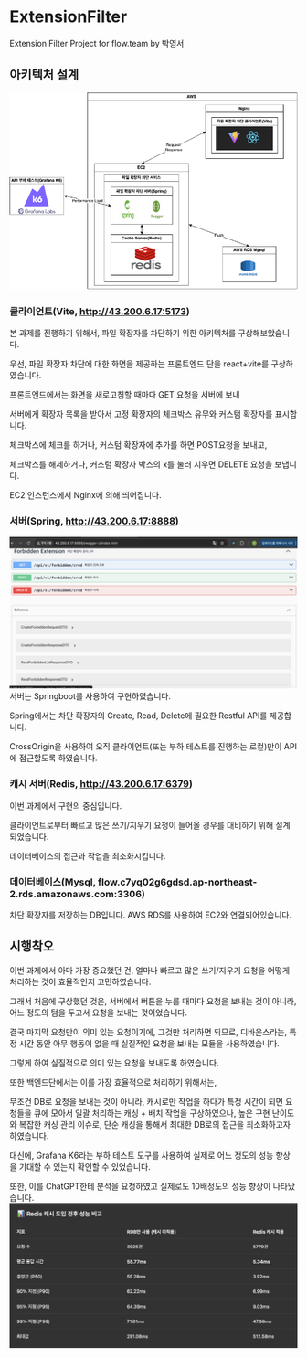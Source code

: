 # ExtensionFilter

Extension Filter Project for flow.team by 박영서
 

## 아키텍처 설계

![img](https://github.com/ahmola/ExtensionFilter/blob/main/%ED%94%8C%EB%A1%9C%EC%9A%B0%EA%B3%BC%EC%A0%9C%EC%95%84%ED%82%A4%ED%85%8D%EC%B2%98.png)

### 클라이언트(Vite, http://43.200.6.17:5173)
본 과제를 진행하기 위해서, 파일 확장자를 차단하기 위한 아키텍처를 구상해보았습니다.

우선, 파일 확장자 차단에 대한 화면을 제공하는 프론트엔드 단을 react+vite를 구상하였습니다.

프론트엔드에서는 화면을 새로고침할 때마다 GET 요청을 서버에 보내
 
서버에게 확장자 목록을 받아서 고정 확장자의 체크박스 유무와 커스텀 확장자를 표시합니다.

체크박스에 체크를 하거나, 커스텀 확장자에 추가를 하면 POST요청을 보내고,

체크박스를 해제하거나, 커스텀 확장자 박스의 x를 눌러 지우면 DELETE 요청을 보냅니다.

EC2 인스턴스에서 Nginx에 의해 띄어집니다.

### 서버(Spring, http://43.200.6.17:8888)
![img](https://github.com/ahmola/ExtensionFilter/blob/main/%EC%8A%A4%EC%9B%A8%EA%B1%B0.png)
서버는 Springboot를 사용하여 구현하였습니다.

Spring에서는 차단 확장자의 Create, Read, Delete에 필요한 Restful API를 제공합니다.

CrossOrigin을 사용하여 오직 클라이언트(또는 부하 테스트를 진행하는 로컬)만이 API에 접근할도록 하였습니다.


### 캐시 서버(Redis, http://43.200.6.17:6379)
이번 과제에서 구현의 중심입니다.

클라이언트로부터 빠르고 많은 쓰기/지우기 요청이 들어올 경우를 대비하기 위해 설계되었습니다.

데이터베이스의 접근과 작업을 최소화시킵니다.


### 데이터베이스(Mysql, flow.c7yq02g6gdsd.ap-northeast-2.rds.amazonaws.com:3306)
차단 확장자를 저장하는 DB입니다. AWS RDS를 사용하여 EC2와 연결되어있습니다.

## 시행착오
이번 과제에서 아마 가장 중요했던 건, 얼마나 빠르고 많은 쓰기/지우기 요청을 어떻게 처리하는 것이 효율적인지 고민하였습니다.

그래서 처음에 구상했던 것은, 서버에서 버튼을 누를 때마다 요청을 보내는 것이 아니라, 어느 정도의 텀을 두고서 요청을 보내는 것이었습니다.

결국 마지막 요청만이 의미 있는 요청이기에, 그것만 처리하면 되므로, 디바운스라는, 특정 시간 동안 아무 행동이 없을 때 실질적인 요청을 보내는 모듈을 사용하였습니다.

그렇게 하여 실질적으로 의미 있는 요청을 보내도록 하였습니다.

또한 백엔드단에서는 이를 가장 효율적으로 처리하기 위해서는,

무조건 DB로 요청을 보내는 것이 아니라, 캐시로만 작업을 하다가 특정 시간이 되면 요청들을 큐에 모아서 일괄 처리하는 캐싱 + 배치 작업을 구상하였으나, 높은 구현 난이도와 복잡한 캐싱 관리 이슈로, 단순 캐싱을 통해서 최대한 DB로의 접근을 최소화하고자 하였습니다.

대신에, Grafana K6라는 부하 테스트 도구를 사용하여 실제로 어느 정도의 성능 향상을 기대할 수 있는지 확인할 수 있었습니다.

또한, 이를 ChatGPT한테 분석을 요청하였고 실제로도 10배정도의 성능 향상이 나타났습니다.
![img](https://github.com/ahmola/ExtensionFilter/blob/main/k6.png)
